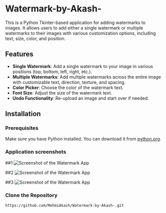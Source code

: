 # Watermark-by-Akash-
This is a Python Tkinter-based application for adding watermarks to images. It allows users to add either a single watermark or multiple watermarks to their images with various customization options, including text, size, color, and position.

## Features

- **Single Watermark**: Add a single watermark to your image in various positions (top, bottom, left, right, etc.).
- **Multiple Watermarks**: Add multiple watermarks across the entire image with customizable text, direction, texture, and spacing.
- **Color Picker**: Choose the color of the watermark text.
- **Font Size**: Adjust the size of the watermark text.
- **Undo Functionality**: Re-upload an image and start over if needed.

## Installation

### Prerequisites

Make sure you have Python installed. You can download it from [python.org](https://www.python.org/).

### Application screenshots
##1
![Screenshot of the Watermark App](images/Screenshot(480).png)

##2
![Screenshot of the Watermark App](images/Screenshot(481).png)

##3
![Screenshot of the Watermark App](images/Screenshot(482).png)

### Clone the Repository

```bash
https://github.com/MehmiAkash/Watermark-by-Akash-.git

